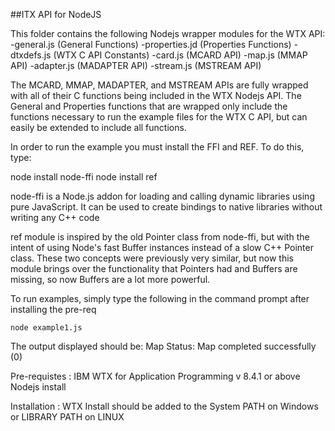 ##ITX API for NodeJS

This folder contains the following Nodejs wrapper modules for the WTX API:
	-general.js (General Functions)
	-properties.jd (Properties Functions)
	-dtxdefs.js (WTX C API Constants)
	-card.js (MCARD API)
	-map.js (MMAP API)
	-adapter.js (MADAPTER API)
	-stream.js (MSTREAM API)
	
The MCARD, MMAP, MADAPTER, and MSTREAM APIs are fully wrapped with all of their C
functions being included in the WTX Nodejs API.  The General and Properties functions
that are wrapped only include the functions necessary to run the example files for
the WTX C API, but can easily be extended to include all functions.

In order to run the example you must install the FFI and REF.  To do this, type:

node install node-ffi
node install ref
	
node-ffi is a Node.js addon for loading and calling dynamic libraries using pure JavaScript.
It can be used to create bindings to native libraries without writing any C++ code

ref module is inspired by the old Pointer class from node-ffi, but with the intent of using Node's 
fast Buffer instances instead of a slow C++ Pointer class. 
These two concepts were previously very similar, but now this module brings over the functionality that 
Pointers had and Buffers are missing, so now Buffers are a lot more powerful.

To run examples, simply type the following in the command prompt after installing the pre-req

	node example1.js
	
The output displayed should be:
	Map Status: Map completed successfully (0)
	


Pre-requistes : 
IBM WTX for Application Programming v 8.4.1 or above
Nodejs install

Installation : WTX Install should be added to the System PATH on Windows or LIBRARY PATH on LINUX
